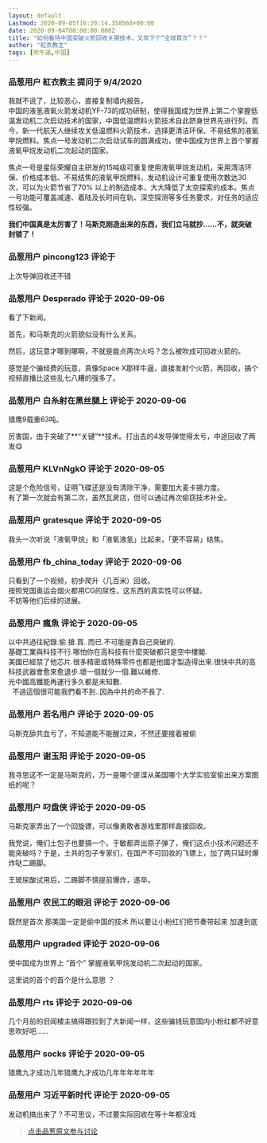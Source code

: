 ```yaml
---
layout: default
Lastmod: 2020-09-05T16:20:14.358568+00:00
date: 2020-09-04T00:00:00.000Z
title: "如何看待中国突破火箭回收关键技术，又攻下个“全球首次”？？"
author: "紅衣教主"
tags: [吹牛逼,中国]
---
```



### 品葱用户 **紅衣教主** 提问于 9/4/2020
    
我就不说了，比较恶心，直接复制墙内报告。  
中国的液氢液氧火箭发动机YF-73的成功研制，使得我国成为世界上第二个掌握低温发动机二次启动技术的国家，中国低温燃料火箭技术自此跻身世界先进行列。而今，新一代航天人继续攻关低温燃料火箭技术，选择更清洁环保、不易结焦的液氧甲烷燃料。焦点一号发动机二次启动试车的圆满成功，使中国成为世界上首个掌握液氧甲烷发动机二次起动的国家。  
  
焦点一号是星际荣耀自主研发的15吨级可重复使用液氧甲烷发动机，采用清洁环保、价格成本低、不易结焦的液氧甲烷燃料，发动机设计可重复使用次数达30次，可以为火箭节省了70% 以上的制造成本，大大降低了太空探索的成本。焦点一号功能可覆盖减速、着陆及长时间在轨、深空探测等多任务要求，对任务的适应性较强。  
  
**我们中国真是太厉害了！马斯克刚造出来的东西，我们立马就抄……不，就突破封锁了！**
    
                

### 品葱用户 **pincong123** 评论于 
        
上次导弹回收还不错
        
                

### 品葱用户 **Desperado** 评论于 2020-09-06
        
看了下新闻。  
  
首先，和马斯克的火箭貌似没有什么关系。  
  
然后，这玩意才哪到哪啊，不就是能点两次火吗？怎么被吹成可回收火箭的。  
  
感觉是个骗经费的玩意，真像Space X那样牛逼，直接发射个火箭，再回收，搞个视频直播比这些乱七八糟的强多了。
        
                

### 品葱用户 **白糸射在黑丝腿上** 评论于 2020-09-06
        
猎鹰9载重63吨。  
  
厉害国，由于突破了**“关键”**技术。打出去的4发导弹觉得太亏，中途回收了两发😋
        
                

### 品葱用户 **KLVnNgkO** 评论于 2020-09-05
        
这是个危险信号，证明飞碟还是没有清除干净，需要加大麦卡锡力度。  
有了第一次就会有第二次，虽然瓦房店，但可以通过再次偷窃技术补全。
        
                

### 品葱用户 **gratesque** 评论于 2020-09-05
        
我头一次听说「液氧甲烷」和「液氧液氢」比起来，「更不容易」结焦。
        
                

### 品葱用户 **fb_china_today** 评论于 2020-09-06
        
只看到了一个视频，初步爬升（几百米）回收。  
按照党国奥运会烟火都用CG的尿性，这东西的真实性可以怀疑。  
不妨等他们后续的进展。
        
                

### 品葱用户 **瘋魚** 评论于 2020-09-05
        
以中共過往紀錄.偷.搶.買..而已.不可能是靠自己突破的.  
基礎工業與科技不行.哪怕你在高科技有什麼突破都只是空中樓閣.  
美國已經禁了他芯片.很多精密或特殊零件也都是他國才製造得出來.很快中共的高科技武器會愈來愈退步.壞一個就少一個.難以維修.  
光中國高鐵能再運行多久都是未知數.  
  不過這個很可能我們看不到..因為中共的命不長了.
        
                

### 品葱用户 **若名用户** 评论于 2020-09-05
        
马斯克舔共血亏了，不知道能不能醒过来，不然还要接着被偷
        
                

### 品葱用户 **谢玉阳** 评论于 2020-09-05
        
我寻思这不一定是马斯克的，万一是哪个匪谍从美国哪个大学实验室偷出来方案图纸的呢？
        
                

### 品葱用户 **叼盘侠** 评论于 2020-09-05
        
马斯克家弄出了一个回旋镖，可以像勇敢者游戏里那样直接回收。  
  
我党说，俺们土包子也要搞一个。于敏都弄出原子弹了，俺们这点小技术问题还不能突破吗？于是，土共的包子专家们，在国产不可回收的飞镖上，加了两只延时爆炸哒二踢脚。  
  
王玻尿酸试用后，二踢脚不慎提前爆炸，遂卒。
        
                

### 品葱用户 **农民工的眼泪** 评论于 2020-09-06
        
既然是首次 那美国一定是偷中国的技术 所以要让小粉红们把节奏带起来 加速到底
        
                

### 品葱用户 **upgraded** 评论于 2020-09-06
        
使中国成为世界上 “首个” 掌握液氧甲烷发动机二次起动的国家。  
  
这里说的首个的首个是什么意思 ？
        
                

### 品葱用户 **rts** 评论于 2020-09-06
        
几个月前的旧闻楼主搞得跟捡到了大新闻一样，这些骗钱玩意国内小粉红都不好意思吹好吧……
        
                

### 品葱用户 **socks** 评论于 2020-09-05
        
猎鹰九才成功几年猎鹰九才成功几年年年年年年
        
                

### 品葱用户 **习近平新时代** 评论于 2020-09-05
        
发动机搞出来了？不可思议，不过要实际回收在等十年都没戏
        
                





> [点击品葱原文参与讨论](https://pincong.rocks/question/30618)

